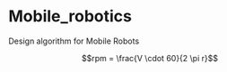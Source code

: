 # Mobile_robotics
Design algorithm for Mobile Robots

<!-- $\sqrt{3x-1}+(1+x)^2$ -->
$$rpm = \frac{V \cdot 60}{2 \pi r}$$